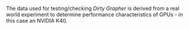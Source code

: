 The data used for testing/checking _Dirty Grapher_ is derived from
a real world experiment to determine performance characteristics of
GPUs - in this case an NVIDIA K40.
